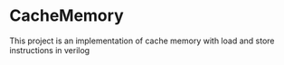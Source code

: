 # CacheMemory
This project is an implementation of cache memory with load and store instructions in verilog
